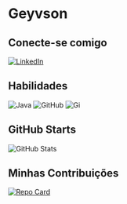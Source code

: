 # Geyvson

## Conecte-se comigo
[![LinkedIn](https://img.shields.io/badge/LinkedIn-000?style=for-the-badge&logo=linkedin&logoColor=0E76A8)](https://www.linkedin.com/in/geyvson-silva/)
## Habilidades
![Java](https://img.shields.io/badge/Java-000?style=for-the-badge&logo=java)
![GitHub](https://img.shields.io/badge/GitHub-000?style=for-the-badge&logo=github)
![Gi](https://img.shields.io/badge/GitHub-000?style=for-the-badge&logo=git)

## GitHub Starts
![GitHub Stats](https://github-readme-stats.vercel.app/api?username=Geyvson&theme=transparent&bg_color=000&border_color=30A3DC&show_icons=true&icon_color=30A3DC&title_color=E94D5F&text_color=FFF&hide_title=true&hide=stars)

## Minhas Contribuições
[![Repo Card](https://github-readme-stats.vercel.app/api/pin/?username=Geyvson&repo=dio-lab-open-source&bg_color=000&border_color=30A3DC&text_color=FFF&show_icons=true&icon_color=30A3DC)](https://github.com/Geyvson/dio-lab-open-source)